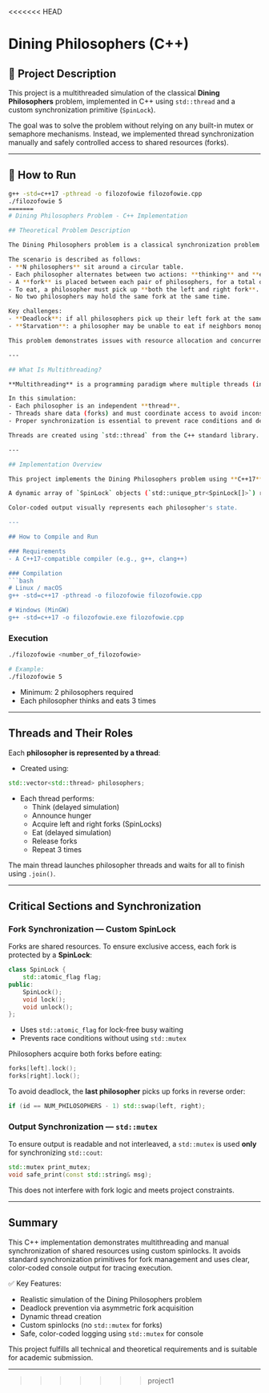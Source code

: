 <<<<<<< HEAD
# Dining Philosophers (C++)

## 🧠 Project Description

This project is a multithreaded simulation of the classical **Dining Philosophers** problem, implemented in C++ using `std::thread` and a custom synchronization primitive (`SpinLock`).

The goal was to solve the problem without relying on any built-in mutex or semaphore mechanisms. Instead, we implemented thread synchronization manually and safely controlled access to shared resources (forks).

---

## 🧪 How to Run

```bash
g++ -std=c++17 -pthread -o filozofowie filozofowie.cpp
./filozofowie 5
=======
# Dining Philosophers Problem - C++ Implementation

## Theoretical Problem Description

The Dining Philosophers problem is a classical synchronization problem in computer science, often used to illustrate the challenges of avoiding deadlock and resource starvation in concurrent programming.

The scenario is described as follows:
- **N philosophers** sit around a circular table.
- Each philosopher alternates between two actions: **thinking** and **eating**.
- A **fork** is placed between each pair of philosophers, for a total of **N forks**.
- To eat, a philosopher must pick up **both the left and right fork**.
- No two philosophers may hold the same fork at the same time.

Key challenges:
- **Deadlock**: if all philosophers pick up their left fork at the same time and wait for the right one, they could be stuck indefinitely.
- **Starvation**: a philosopher may be unable to eat if neighbors monopolize the forks.

This problem demonstrates issues with resource allocation and concurrency in operating systems and parallel programming.

---

## What Is Multithreading?

**Multithreading** is a programming paradigm where multiple threads (independent sequences of execution) run concurrently within a single program. It enables tasks to be performed in parallel, especially on multicore processors, enhancing responsiveness and performance.

In this simulation:
- Each philosopher is an independent **thread**.
- Threads share data (forks) and must coordinate access to avoid inconsistencies.
- Proper synchronization is essential to prevent race conditions and deadlocks.

Threads are created using `std::thread` from the C++ standard library.

---

## Implementation Overview

This project implements the Dining Philosophers problem using **C++17**, `std::thread` for multithreading, and a manually coded **SpinLock** for fork synchronization.

A dynamic array of `SpinLock` objects (`std::unique_ptr<SpinLock[]>`) represents forks shared between philosophers. Each philosopher runs in a separate thread, alternately thinking and eating, with delays to simulate real processing.

Color-coded output visually represents each philosopher's state.

---

## How to Compile and Run

### Requirements
- A C++17-compatible compiler (e.g., g++, clang++)

### Compilation
```bash
# Linux / macOS
g++ -std=c++17 -pthread -o filozofowie filozofowie.cpp

# Windows (MinGW)
g++ -std=c++17 -o filozofowie.exe filozofowie.cpp
```

### Execution
```bash
./filozofowie <number_of_filozofowie>

# Example:
./filozofowie 5
```
- Minimum: 2 philosophers required
- Each philosopher thinks and eats 3 times

---

## Threads and Their Roles

Each **philosopher is represented by a thread**:
- Created using:
```cpp
std::vector<std::thread> philosophers;
```
- Each thread performs:
  - Think (delayed simulation)
  - Announce hunger
  - Acquire left and right forks (SpinLocks)
  - Eat (delayed simulation)
  - Release forks
  - Repeat 3 times

The main thread launches philosopher threads and waits for all to finish using `.join()`.

---

## Critical Sections and Synchronization

### Fork Synchronization — Custom SpinLock

Forks are shared resources. To ensure exclusive access, each fork is protected by a **SpinLock**:
```cpp
class SpinLock {
    std::atomic_flag flag;
public:
    SpinLock();
    void lock();
    void unlock();
};
```
- Uses `std::atomic_flag` for lock-free busy waiting
- Prevents race conditions without using `std::mutex`

Philosophers acquire both forks before eating:
```cpp
forks[left].lock();
forks[right].lock();
```
To avoid deadlock, the **last philosopher** picks up forks in reverse order:
```cpp
if (id == NUM_PHILOSOPHERS - 1) std::swap(left, right);
```

### Output Synchronization — `std::mutex`

To ensure output is readable and not interleaved, a `std::mutex` is used **only** for synchronizing `std::cout`:
```cpp
std::mutex print_mutex;
void safe_print(const std::string& msg);
```
This does not interfere with fork logic and meets project constraints.

---

## Summary

This C++ implementation demonstrates multithreading and manual synchronization of shared resources using custom spinlocks. It avoids standard synchronization primitives for fork management and uses clear, color-coded console output for tracing execution.

✅ Key Features:
- Realistic simulation of the Dining Philosophers problem
- Deadlock prevention via asymmetric fork acquisition
- Dynamic thread creation
- Custom spinlocks (no `std::mutex` for forks)
- Safe, color-coded logging using `std::mutex` for console

This project fulfills all technical and theoretical requirements and is suitable for academic submission.

---

>>>>>>> project1
